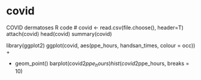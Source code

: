 # covid
COVID dermatoses R code #
covid <- read.csv(file.choose(), header=T)
attach(covid)
head(covid)
summary(covid)

library(ggplot2)
ggplot(covid, aes(ppe_hours, handsan_times, colour = occ)) +
+   geom_point()
barplot(covid2$ppe_hours)
hist(covid2$ppe_hours, breaks = 10)
